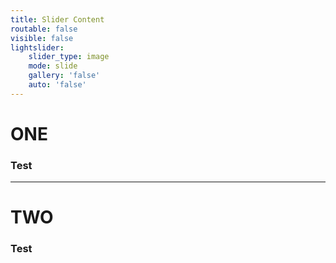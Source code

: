 ```yaml
---
title: Slider Content
routable: false
visible: false
lightslider:
    slider_type: image
    mode: slide
    gallery: 'false'
    auto: 'false'
---
```


# ONE
### Test

---

# TWO
### Test